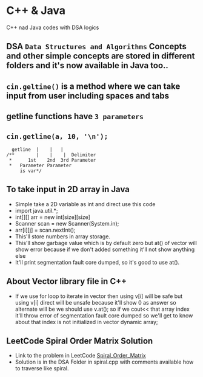 # C++ & Java

C++ nad Java codes with DSA logics

<!--Please ignore the `a.out` file as I do code in linux and G++ compiler produces `a.out` file everytime when my code gets compiled successfully.
-->

## DSA `Data Structures and Algorithms` Concepts and other simple concepts are stored in different folders and it's now available in Java too..

## `cin.geltine()` is a method where we can take input from user including spaces and tabs

## getline functions have `3 parameters`

## `cin.getline(a, 10, '\n');`

      getline  |    |   |
    /**        |    |    |  Delimiter
     *      1st    2nd  3rd Parameter
     *   Parameter Parameter
         is var*/

## To take input in 2D array in Java

- Simple take a 2D variable as int and direct use this code
- import java.util.\*;
- int[][] arr = new int[size][size]
- Scanner scan = new Scanner(System.in);
- arr[i][j] = scan.nextInt();
- This'll store numbers in array storage.
- This'll show garbage value which is by default zero but at() of vector will show error because if we don't added something it'll not show anything else
- It'll print segmentation fault core dumped, so it's good to use at().

## About Vector library file in C++

- If we use for loop to iterate in vector then using v[i] will be safe but using v[i] direct will be unsafe because it'll show 0 as answer so alternate will be we should use v.at(); so if we cout<< that array index it'll throw error of segmentation fault core dumped so we'll get to know about that index is not initialized in vector dynamic array;

## LeetCode Spiral Order Matrix Solution

- Link to the problem in LeetCode [Spiral_Order_Matrix](https://leetcode.com/problems/spiral-matrix/)
- Solution is in the DSA Folder in spiral.cpp with comments available how to traverse like spiral.
